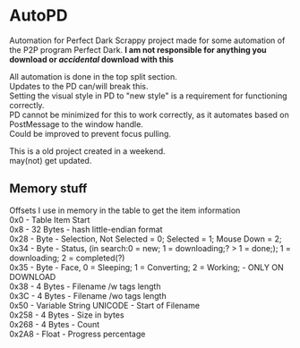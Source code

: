 AutoPD
======

Automation for Perfect Dark
Scrappy project made for some automation of the P2P program Perfect Dark. 
**I am not responsible for anything you download or *accidental* download with this**  

All automation is done in the top split section.  
Updates to the PD can/will break this.  
Setting the visual style in PD to "new style" is a requirement for functioning correctly.  
PD cannot be minimized for this to work correctly, as it automates based on PostMessage to the window handle.  
Could be improved to prevent focus pulling.  

This is a old project created in a weekend.  
may(not) get updated.  
  
Memory stuff
-----
Offsets I use in memory in the table to get the item information  
0x0 - Table Item Start  
0x8 - 32 Bytes - hash little-endian format  
0x28 - Byte - Selection,  Not Selected = 0; Selected = 1; Mouse Down = 2;  
0x34 - Byte - Status, (in search:0 = new; 1 = downloading;? > 1 =  done;); 1 = downloading; 2 = completed(?)  
0x35 - Byte - Face, 0 = Sleeping; 1 = Converting; 2 = Working; - ONLY ON DOWNLOAD  
0x38 - 4 Bytes - Filename /w tags length  
0x3C - 4 Bytes - Filename /wo tags length  
0x50 - Variable String UNICODE - Start of Filename  
0x258 - 4 Bytes - Size in bytes  
0x268 - 4 Bytes - Count  
0x2A8 - Float - Progress percentage  

